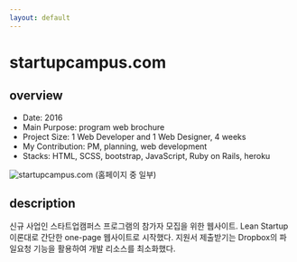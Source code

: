 ```yaml
---
layout: default
---
```


# startupcampus.com

## overview

* Date: 2016
* Main Purpose: program web brochure
* Project Size: 1 Web Developer and 1 Web Designer, 4 weeks
* My Contribution: PM, planning, web development
* Stacks: HTML, SCSS, bootstrap, JavaScript, Ruby on Rails, heroku

![startupcampus.com]({{"/assets/img/project/2016_startupcampus_com.jpg"}})
(홈페이지 중 일부)

## description

신규 사업인 스타트업캠퍼스 프로그램의 참가자 모집을 위한 웹사이트. 
Lean Startup 이론대로 간단한 one-page 웹사이트로 시작했다. 
지원서 제출받기는 Dropbox의 파일요청 기능을 활용하여 개발 리소스를 최소화했다. 
